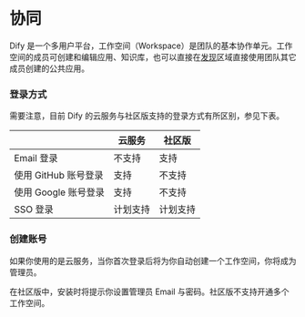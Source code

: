 # 协同

Dify 是一个多用户平台，工作空间（Workspace）是团队的基本协作单元。工作空间的成员可创建和编辑应用、知识库，也可以直接在[发现](app.md)区域直接使用团队其它成员创建的公共应用。

### 登录方式

需要注意，目前 Dify 的云服务与社区版支持的登录方式有所区别，参见下表。

|                | 云服务  | 社区版  |
| -------------- | ---- | ---- |
| Email 登录       | 不支持  | 支持   |
| 使用 GitHub 账号登录 | 支持   | 不支持  |
| 使用 Google 账号登录 | 支持   | 不支持  |
| SSO 登录         | 计划支持 | 计划支持 |

### 创建账号

如果你使用的是云服务，当你首次登录后将为你自动创建一个工作空间，你将成为管理员。

在社区版中，安装时将提示你设置管理员 Email 与密码。社区版不支持开通多个工作空间。
